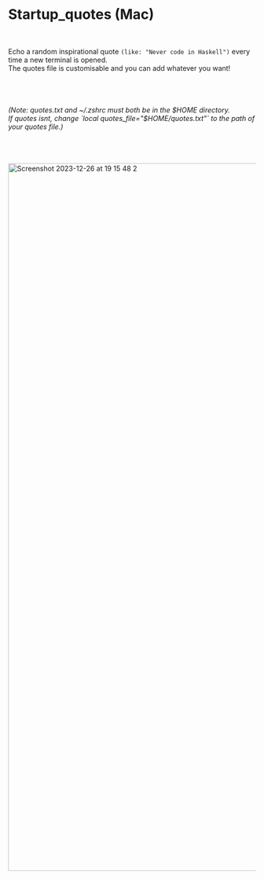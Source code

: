 # Startup_quotes (Mac)

<br />

Echo a random inspirational quote `(like: "Never code in Haskell")` every time a new terminal is opened. <br />
The quotes file is customisable and you can add whatever you want!

<br />
<br />

<h6>
(Note: quotes.txt and ~/.zshrc must both be in the $HOME directory. <br />
If quotes isnt, change    `local quotes_file="$HOME/quotes.txt"`   to the path of your quotes file.)
</h6>

<br />
<br />



<img width="1440" alt="Screenshot 2023-12-26 at 19 15 48 2" src="https://github.com/CatX711/Startup_quotes/assets/104099162/5b41e512-7fb0-4442-b787-d67ade224c06">

